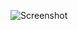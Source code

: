 ![Screenshot](https://raw.githubusercontent.com/Cryakl/Ultimate-RAT-Collection/refs/heads/main/XHacker/xHacker%203.0%20Pro/Screenshot.png)
